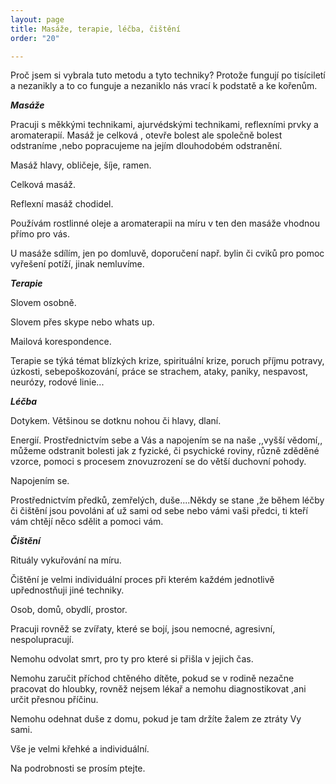 ```yaml
---
layout: page
title: Masáže, terapie, léčba, čištění
order: "20"

---
```

Proč jsem si vybrala tuto metodu a tyto techniky? Protože fungují po tisíciletí a nezanikly a to co funguje a nezaniklo nás vrací k podstatě a ke kořenům.

**_Masáže_**

Pracuji s měkkými technikami, ajurvédskými technikami, reflexními prvky a aromaterapií. Masáž je celková , otevře bolest ale společně bolest odstraníme ,nebo popracujeme na jejím dlouhodobém odstranění.

Masáž hlavy, obličeje, šíje, ramen.

Celková masáž.

Reflexní masáž chodidel.

Používám rostlinné oleje a aromaterapii na míru v ten den masáže vhodnou přímo pro vás.

U masáže sdílím, jen po domluvě, doporučení např. bylin či cviků pro pomoc vyřešení potíží, jinak nemluvíme.

**_Terapie_**

Slovem osobně.

Slovem přes skype nebo whats up.

Mailová korespondence.

Terapie se týká témat blízkých krize, spirituální krize, poruch příjmu potravy, úzkosti, sebepoškozování, práce se strachem, ataky, paniky, nespavost, neurózy, rodové linie...

**_Léčba_**

Dotykem. Většinou se dotknu nohou či hlavy, dlaní.

Energií. Prostřednictvím sebe a Vás a napojením se na naše ,,vyšší vědomí,, můžeme odstranit bolesti jak z fyzické, či psychické roviny, různě zděděné vzorce, pomoci s procesem znovuzrození se do větší duchovní pohody.

Napojením se.

Prostřednictvím předků, zemřelých, duše....Někdy se stane ,že během léčby či čištění jsou povoláni ať už sami od sebe nebo vámi vaši předci, ti kteří vám chtějí něco sdělit a pomoci vám.

**_Čištění_**

Rituály vykuřování na míru.

Čištění je velmi individuální proces při kterém každém jednotlivě upřednostňuji jiné techniky.

Osob, domů, obydlí, prostor.

Pracuji rovněž se zvířaty, které se bojí, jsou nemocné, agresivní, nespolupracují.

Nemohu odvolat smrt, pro ty pro které si přišla v jejich čas.

Nemohu zaručit příchod chtěného dítěte, pokud se v rodině nezačne pracovat do hloubky, rovněž nejsem lékař a nemohu diagnostikovat ,ani určit přesnou příčinu.

Nemohu odehnat duše z domu, pokud je tam držíte žalem ze ztráty Vy sami.

Vše je velmi křehké a individuální.

Na podrobnosti se prosím ptejte.